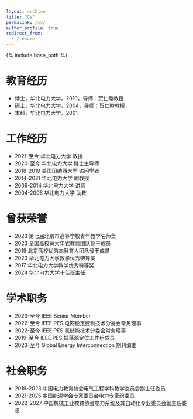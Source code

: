 ```yaml
---
layout: archive
title: "CV"
permalink: /cv/
author_profile: true
redirect_from:
  - /resume
---
```


{% include base_path %}

教育经历
======
* 博士，华北电力大学，2010，导师：贺仁睦教授
* 硕士，华北电力大学，2004，导师：贺仁睦教授
* 本科，华北电力大学，2001

工作经历
======
* 2021-至今 华北电力大学 教授
* 2020-至今 华北电力大学 博士生导师
* 2018-2019 美国田纳西大学 访问学者
* 2014-2021 华北电力大学 副教授
* 2006-2014 华北电力大学 讲师
* 2004-2006 华北电力大学 助教

  
曾获荣誉
======
* 2023 第七届北京市高等学校青年教学名师奖
* 2023 全国高校黄大年式教师团队骨干成员
* 2019 北京高校优秀本科育人团队骨干成员
* 2023 华北电力大学教学优秀特等奖
* 2017 华北电力大学教学优秀特等奖
* 2024 华北电力大学十佳班主任

学术职务
======
* 2023-至今 IEEE Senior Member
* 2022-至今 IEEE PES 电网稳定控制技术分委会常务理事
* 2022-至今 IEEE PES 氢储能技术分委会常务理事
* 2019-至今 IEEE PES 振荡源定位工作组成员
* 2023-至今 Global Energy Interconnection 期刊编委

社会职务
======
* 2019-2023 中国电力教育协会电气工程学科教学委员会副主任委员
* 2021-2025 中国能源学会专家委员会电力专家组委员
* 2022-2027 中国机械工业教育协会电力系统及其自动化专业委员会副主任委员

